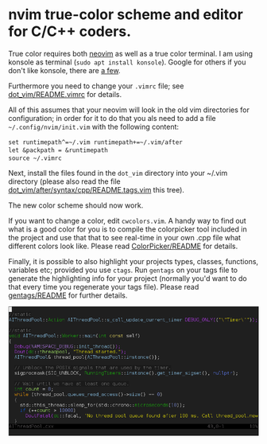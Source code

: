 # nvim true-color scheme and editor for C/C++ coders.

True color requires both [neovim](https://neovim.io/) as well as a true color terminal.
I am using konsole as terminal (`sudo apt install konsole`).
Google for others if you don't like konsole, there are [a few](http://homeonrails.com/2016/05/truecolor-in-gnome-terminal-tmux-and-neovim/).

Furthermore you need to change your `.vimrc` file; see
[dot\_vim/README.vimrc](dot_vim/README.vimrc) for details.

All of this assumes that your neovim will look in the old
vim directories for configuration; in order for it to do
that you als need to add a file `~/.config/nvim/init.vim`
with the following content:

```
set runtimepath^=~/.vim runtimepath+=~/.vim/after
let &packpath = &runtimepath
source ~/.vimrc
```

Next, install the files found in the `dot_vim` directory
into your ~/.vim directory (please also read the file
[dot\_vim/after/syntax/cpp/README.tags.vim](dot_vim/after/syntax/cpp/README.tags.vim) this tree).

The new color scheme should now work.

If you want to change a color, edit `cwcolors.vim`. A handy
way to find out what is a good color for you is to compile
the colorpicker tool included in the project and use that
that to see real-time in your own .cpp file what different
colors look like. Please read [ColorPicker/README](ColorPicker/README) for
details.

Finally, it is possible to also highlight your projects
types, classes, functions, variables etc; provided you
use `ctags`. Run `gentags` on your tags file to generate
the highlighting info for your project (normally you'd
want to do that every time you regenerate your tags file).
Please read [gentags/README](gentags/README) for further details.

<img src="/screenshot.png" alt="An example screenshot"/>
